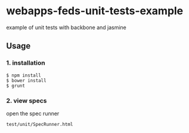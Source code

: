 webapps-feds-unit-tests-example
===============================

example of unit tests with backbone and jasmine

## Usage
### 1. installation
```
$ npm install
$ bower install
$ grunt
```
### 2. view specs
open the spec runner 
```
test/unit/SpecRunner.html
```
